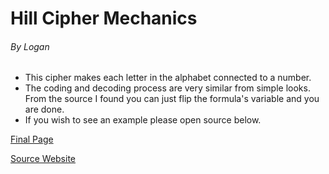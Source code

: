 # Hill Cipher Mechanics
###### By Logan

* This cipher makes each letter in the alphabet connected to a number.
* The coding and decoding process are very similar from simple looks. From the source I found you can just flip the formula's variable and you are done.
* If you wish to see an example please open source below.


[Final Page](https://github.com/EPHS-CyberSecurity-2020-Hour1/CipherProject/blob/hill/hill_finalanalysis.md)



[Source Website](https://www.cybrary.it/blog/0p3n/learn-hill-cipher-3x3-matrix-multiplicative-inverse-example/)
